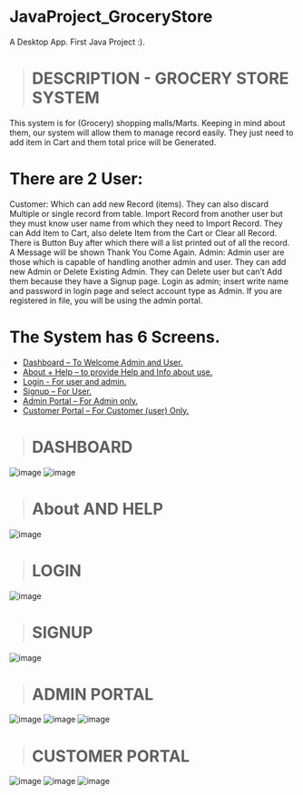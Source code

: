 # JavaProject_GroceryStore
A Desktop App. First Java Project :).
> # DESCRIPTION - GROCERY STORE SYSTEM

This system is for (Grocery) shopping malls/Marts. Keeping in mind about them, our system will allow them to manage record easily. They just need to add item in Cart and them total price will be Generated.

# There are 2 User:
Customer: Which can add new Record (items). They can also discard Multiple or single record from table. Import Record from another user but they must know user name from which they need to Import Record. They can Add Item to Cart, also delete Item from the Cart or Clear all Record. There is Button Buy after which there will a list printed out of all the record. A Message will be shown Thank You Come Again.
Admin: Admin user are those which is capable of handling another admin and user.
They can add new Admin or Delete Existing Admin. They can Delete user but can’t Add them because they have a Signup page. Login as admin; insert write name and password in login page and select account type as Admin. If you are registered in file, you will be using the admin portal.  

# The System has 6 Screens.
-	[Dashboard – To Welcome Admin and User.](#dashboard)
-	[About + Help – to provide Help and Info about use.](#about-and-help)
-	[Login - For user and admin.](#login) 
-	[Signup – For User.](#signup)
-	[Admin Portal – For Admin only.](#admin-portal)
-	[Customer Portal – For Customer (user) Only.](#customer-portal)

> # DASHBOARD
![image](https://user-images.githubusercontent.com/111625687/216596000-1012362e-c799-498e-a3a1-86a034d5c84a.png)
![image](https://user-images.githubusercontent.com/111625687/216596108-2c979da7-1be5-4e08-9e0f-17a057423ed4.png)

> # About AND HELP
![image](https://user-images.githubusercontent.com/111625687/216596167-f8fc582e-e06e-475b-b892-1d7518c6d84b.png)

> # LOGIN

![image](https://user-images.githubusercontent.com/111625687/216596211-80284a10-e939-46cd-abcf-6a078de7559a.png)

> # SIGNUP
![image](https://user-images.githubusercontent.com/111625687/216596264-d4b3d8b7-bd58-41d1-a88f-4ba962a120b6.png)

> # ADMIN PORTAL

![image](https://user-images.githubusercontent.com/111625687/216596321-d14951ca-55b0-4a9d-b000-cac7807a2e92.png)
![image](https://user-images.githubusercontent.com/111625687/216596333-32db9771-dd97-4af4-9800-cdb3ea5ec149.png)
![image](https://user-images.githubusercontent.com/111625687/216596360-b353e31b-4710-48d4-aff2-bd5bcf0cac80.png)

> # CUSTOMER PORTAL
![image](https://user-images.githubusercontent.com/111625687/216596427-84dae395-6f8a-4622-8415-27186e26c4f9.png)
![image](https://user-images.githubusercontent.com/111625687/216596503-dffdfd7b-1b9f-4564-9789-58a0f30538ec.png)
![image](https://user-images.githubusercontent.com/111625687/216596624-36597fe9-3d13-4a70-bef1-98f796d30ded.png)


